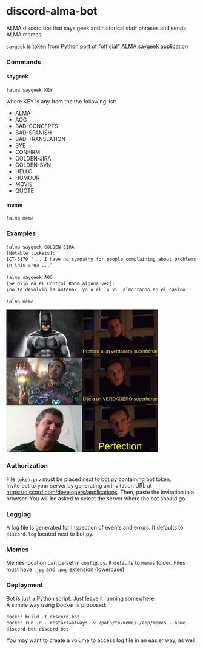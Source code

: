# discord-alma-bot
ALMA discord bot that says geek and historical staff phrases and sends ALMA memes.

`saygeek` is taken from [Python port of "official" ALMA saygeek application](https://github.com/bandaangosta/saygeek)

### Commands

#### saygeek

    !alma saygeek KEY

where KEY is any from the the following list:

  * ALMA
  * AOG
  * BAD-CONCEPTS
  * BAD-SPANISH
  * BAD-TRANSLATION
  * BYE
  * CONFIRM
  * GOLDEN-JIRA
  * GOLDEN-SVN
  * HELLO
  * HUMOUR
  * MOVIE
  * QUOTE

#### meme

    !alma meme

### Examples

    !alma saygeek GOLDEN-JIRA
    [Notable tickets]:
    ICT-5179 "... I have no sympathy for people complaining about problems in this area ..."

    !alma saygeek AOG    
    [Se dijo en el Control Room alguna vez]:
    ¿no te devolvió la antena?  yo a él lo vi  almorzando en el casino
    
    !alma meme   
<img src="https://github.com/bandaangosta/discord-alma-bot/blob/main/img/IMG-20200529-WA0008.jpg" width="400">
    
### Authorization

File `token.prv` must be placed next to bot.py containing bot token.   
Invite bot to your server by generating an invitation URL at https://discord.com/developers/applications. Then, paste the invitation in a browser. 
You will be asked to select the server where the bot should go.

### Logging

A log file is generated for inspection of events and errors. It defaults to `discord.log` located next to bot.py.

### Memes

Memes location can be set in `config.py`. It defaults to `memes` folder. Files must have `.jpg` and `.png` extension (lowercase).

### Deployment
Bot is just a Python script. Just leave it running somewhere.   
A simple way using Docker is proposed:   

    docker build -t discord-bot .
    docker run -d --restart=always -v /path/to/memes:/app/memes --name discord-bot discord-bot

You may want to create a volume to access log file in an easier way, as well.
